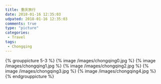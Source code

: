 ```yaml
---
title: 重庆旅行
date: 2018-01-16 12:35:03
udpated: 2018-01-16 12:35:03
comments: true
type: "picture"
categories:
 - Travel
tags:
 - Chongqing
---
```


{% grouppicture 5-3 %}
  {% image /images/chongqing0.jpg %}
  {% image /images/chongqing1.jpg %}
  {% image /images/chongqing2.jpg %}
  {% image /images/chongqing3.jpg %}
  {% image /images/chongqing4.jpg %}
{% endgrouppicture %}
